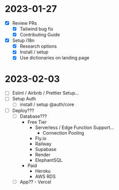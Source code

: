 # 2023-01-27

* [x] Review PRs
  * [x] Tailwind bug fix
  * [x] Contributing Guide
* [x] Setup i18n
  * [x] Research options
  * [x] Install / setup
  * [x] Use dictionaries on landing page

# 2023-02-03
* [ ] Eslint / Airbnb / Prettier Setup...
* [ ] Setup Auth
  * [ ] install / setup @auth/core
* [ ] Deploy???
  * [ ] Database???
    * Free Tier
      * Serverless / Edge Function Support...
        * Connection Pooling
      * Fly.io
      * Railway
      * Supabase
      * Render
      * ElephantSQL
    * Paid
      * Heroku
      * AWS RDS
  * [ ] App?? - Vercel